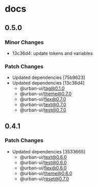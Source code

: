 # docs

## 0.5.0

### Minor Changes

- 13c36d4: update tokens and variables

### Patch Changes

- Updated dependencies [75b9623]
- Updated dependencies [13c36d4]
  - @urban-ui/tag@0.1.0
  - @urban-ui/theme@0.7.0
  - @urban-ui/flex@0.7.0
  - @urban-ui/text@0.7.0
  - @urban-ui/test@0.7.0

## 0.4.1

### Patch Changes

- Updated dependencies [3533665]
  - @urban-ui/text@0.6.0
  - @urban-ui/test@0.6.0
  - @urban-ui/flex@0.6.0
  - @urban-ui/theme@0.6.0
  - @urban-ui/reset@0.7.0
